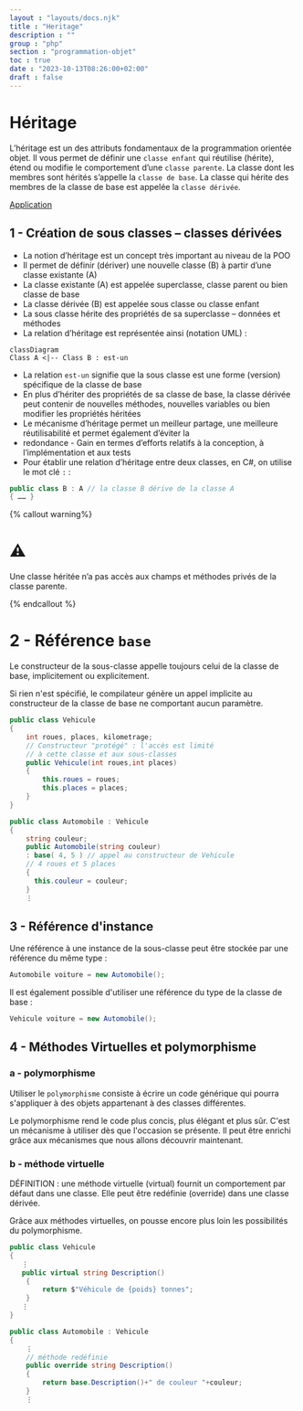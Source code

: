 ```yaml
---
layout : "layouts/docs.njk"
title : "Heritage"
description : ""
group : "php"
section : "programmation-objet"
toc : true
date : "2023-10-13T08:26:00+02:00"
draft : false
---
```

# Héritage
L’héritage est un des attributs fondamentaux de la programmation orientée objet. Il vous permet de définir une `classe
enfant` qui réutilise (hérite), étend ou modifie le comportement d’une `classe parente`. La classe dont les membres sont
hérités s’appelle la `classe de base`. La classe qui hérite des membres de la classe de base est appelée la `classe dérivée`.

[Application](https://chchabinlab.gitlab.io/labslides/heritage-application/#/)

## 1 - Création de sous classes – classes dérivées
- La notion d’héritage est un concept très important au niveau de la POO
- Il permet de définir (dériver) une nouvelle classe (B) à partir d’une classe existante (A)
- La classe existante (A) est appelée superclasse, classe parent ou bien classe de base
- La classe dérivée (B) est appelée sous classe ou classe enfant
- La sous classe hérite des propriétés de sa superclasse – données et méthodes
- La relation d’héritage est représentée ainsi (notation UML) :

```mermaid
classDiagram
Class A <|-- Class B : est-un
```


- La relation `est-un` signifie que la sous classe est une forme (version) spécifique de la classe de base
- En plus d’hériter des propriétés de sa classe de base, la classe dérivée peut contenir de nouvelles méthodes, nouvelles variables ou bien modifier les propriétés héritées
- Le mécanisme d’héritage permet un meilleur partage, une meilleure réutilisabilité et permet également d’éviter la
- redondance - Gain en termes d’efforts relatifs à la conception, à l’implémentation et aux tests
- Pour établir une relation d’héritage entre deux classes, en C#, on utilise le mot clé `:` :

```csharp
public class B : A // la classe B dérive de la classe A
{ …… }
```

{% callout warning%}
# ⚠️
Une classe héritée n’a pas accès aux champs et méthodes privés de la classe parente.

{% endcallout %}

# 2 - Référence `base`
Le constructeur de la sous-classe appelle toujours celui de la classe de base, implicitement ou explicitement.

Si rien n'est spécifié, le compilateur génère un appel implicite au constructeur de la classe de base ne comportant aucun paramètre.

```csharp 
public class Vehicule 
{
    int roues, places, kilometrage;
    // Constructeur "protégé" : l'accès est limité
    // à cette classe et aux sous-classes
    public Vehicule(int roues,int places)
    {
        this.roues = roues;
        this.places = places;
    }
}
```
```csharp {hl_lines=[5]}
public class Automobile : Vehicule
{
    string couleur;
    public Automobile(string couleur)
    : base( 4, 5 ) // appel au constructeur de Vehicule
    // 4 roues et 5 places
    {
      this.couleur = couleur;
    }
	⋮
```
## 3 - Référence d'instance

Une référence à une instance de la sous-classe peut être stockée par une référence du même type :

```csharp
Automobile voiture = new Automobile();
```
Il est également possible d'utiliser une référence du type de la classe de base :

```csharp
Vehicule voiture = new Automobile();
```


## 4 - Méthodes Virtuelles et polymorphisme

### a - polymorphisme
Utiliser le `polymorphisme` consiste à écrire un code générique qui pourra s'appliquer à des objets appartenant à des 
classes différentes.

Le polymorphisme rend le code plus concis, plus élégant et plus sûr. C'est un mécanisme à utiliser dès que l'occasion se
présente. Il peut être enrichi grâce aux mécanismes que nous allons découvrir maintenant.

### b - méthode virtuelle
DÉFINITION : une méthode virtuelle (virtual) fournit un comportement par défaut dans une classe. Elle peut être redéfinie
(override) dans une classe dérivée.

Grâce aux méthodes virtuelles, on pousse encore plus loin les possibilités du polymorphisme.


```csharp  {hl_lines=[4]}
public class Vehicule
{
   ⋮
   public virtual string Description()
    {
        return $"Véhicule de {poids} tonnes";
    }
   ⋮
}
```

```csharp  {hl_lines=[5]}
public class Automobile : Vehicule
{
    ⋮
    // méthode redéfinie
    public override string Description()
    {
        return base.Description()+" de couleur "+couleur;
    }
	⋮
```